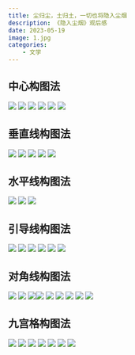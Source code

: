 ```yaml
---
title: 尘归尘，土归土，一切也将隐入尘烟
description: 《隐入尘烟》观后感
date: 2023-05-19
image: 1.jpg
categories:
    - 文学
---
```


## 中心构图法
![](2.jpeg)
![](2.jpeg)
![](2-2.jpg)
![](2-3.jpg)
![](2-4.jpg)
![](2-5.jpeg)

## 垂直线构图法
![](3垂直线.jpeg)
![](3-2.jpg)
![](3-3.jpg)
![](3-4.jpg)
![](3-5.jpg)

## 水平线构图法
![](4水平.jpg)
![](4.jpg)
![](4-4.jpg)

## 引导线构图法
![](5引导线.jpg)
![](5-2.jpg)
![](5-3.jpg)
![](5-4.jpg)
![](5-5.jpg)
![](5-6.jpg)

## 对角线构图法
![](6对角线jpeg)
![](6-2.jpg)
![](6-3.jpg)![](6.jpg)
![](6-4.jpg)
![](6-5.jpg)
![](6-6.jpg)
![](6-7.jpg)
![](6-8.jpg)

## 九宫格构图法
![](7九宫格.jpg)
![](7-2.jpg)
![](7-3.jpg)
![](7-4.jpg)
![](7-5.jpg)
![](7-6.jpg)
![](7-7.jpg)
